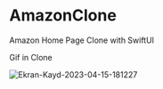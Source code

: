 # AmazonClone
Amazon Home Page Clone with SwiftUI

Gif in Clone 

![Ekran-Kayd-2023-04-15-181227](https://user-images.githubusercontent.com/116425964/232233688-bf110044-43f2-4905-837d-8891b84473dd.gif)
